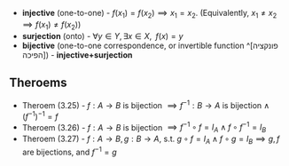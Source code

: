 - **injective** (one-to-one) - $f(x_1) = f(x_2) \implies x_1=x_2$. (Equivalently, $x_1 ≠ x_2 \implies f(x_1) ≠ f(x_2)$)
- **surjection** (onto) - $\forall y \in Y, \, \exists x \in X, \;\; f(x)=y$
- **bijective** (one-to-one correspondence, or invertible function ^[פונקציה הפיכה]) - **injective+surjection**

## Theroems

- Theroem (3.25) - $f:A\to{B}$ is bijection $\implies f^{-1}:B\to{A}$ is bijection $\land$ $(f^{-1})^{-1}=f$
- Theroem (3.26) -  $f:A\to{B}$ is bijection $\implies f^{-1}\circ{f}=I_A \land f\circ{f^{-1}}=I_B$
- Theroem (3.27) -  $f:A\to{B}, g:B\to{A}$, s.t. $g\circ{f}=I_A\land{f\circ{g}=I_B}\implies{g, f}$ are bijections, and $f^{-1}=g$